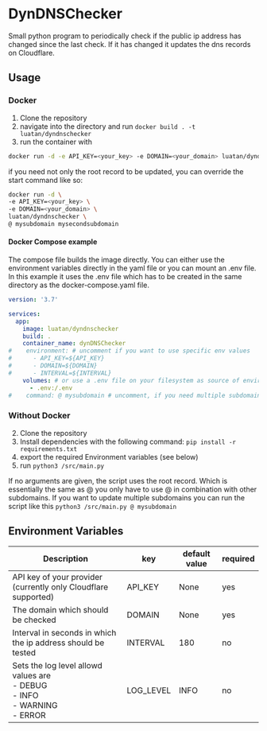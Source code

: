 # DynDNSChecker

Small python program to periodically check if the public ip address has changed since the last check.
If it has changed it updates the dns records on Cloudflare.

## Usage

### Docker

1. Clone the repository
2. navigate into the directory and run ``docker build . -t luatan/dyndnschecker``
3. run the container with

```bash
docker run -d -e API_KEY=<your_key> -e DOMAIN=<your_domain> luatan/dyndnschecker
```
if you need not only the root record to be updated, you can override the start command like so:
```bash
docker run -d \
-e API_KEY=<your_key> \
-e DOMAIN=<your_domain> \
luatan/dyndnschecker \
@ mysubdomain mysecondsubdomain
```

#### Docker Compose example
The compose file builds the image directly.
You can either use the environment variables directly in the yaml file or you can mount
an .env file. In this example it uses the .env file which has to be created in the same
directory as the docker-compose.yaml file.

```yaml
version: '3.7'

services:
  app:
    image: luatan/dyndnschecker
    build: .
    container_name: dynDNSChecker
#    environment: # uncomment if you want to use specific env values
#      - API_KEY=${API_KEY}
#      - DOMAIN=${DOMAIN}
#      - INTERVAL=${INTERVAL}
    volumes: # or use a .env file on your filesystem as source of environment variables
      - .env:/.env
#    command: @ mysubdomain # uncomment, if you need multiple subdomains checked

```

### Without Docker

2. Clone the repository
3. Install dependencies with the following command: ``pip install -r requirements.txt``
4. export the required Environment variables (see below)
5. run ``python3 /src/main.py``

If no arguments are given, the script uses the root record. Which is
essentially the same as @ you only have to use @ in combination with other subdomains. If you want to update
multiple subdomains you can run the script like this ``python3 /src/main.py @ mysubdomain``

## Environment Variables

| Description                                                                             | key       | default value | required |
|-----------------------------------------------------------------------------------------|-----------|---------------|----------|
| API key of your provider (currently only Cloudflare supported)                          | API_KEY   | None          | yes      |
| The domain which should be checked                                                      | DOMAIN    | None          | yes      |
| Interval in seconds in which the ip address should be tested                            | INTERVAL  | 180           | no       |
| Sets the log level allowd values are <br/> - DEBUG<br/>- INFO<br/>- WARNING<br/>- ERROR | LOG_LEVEL | INFO          | no       |